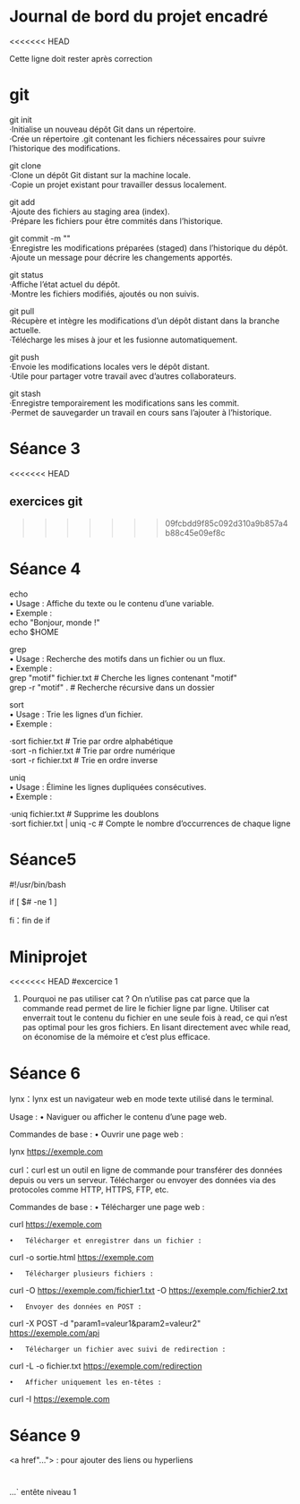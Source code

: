 # Journal de bord du projet encadré
<<<<<<< HEAD

Cette ligne doit rester après correction



# git
 git init  
·Initialise un nouveau dépôt Git dans un répertoire.  
·Crée un répertoire .git contenant les fichiers nécessaires pour suivre l’historique des modifications.  


 git clone <url>  
·Clone un dépôt Git distant sur la machine locale.  
·Copie un projet existant pour travailler dessus localement.  

 git add <fichier>  
·Ajoute des fichiers au staging area (index).  
·Prépare les fichiers pour être commités dans l’historique.  


 git commit -m "<message>"  
 ·Enregistre les modifications préparées (staged) dans l’historique du dépôt.  
 ·Ajoute un message pour décrire les changements apportés.  


 git status  
·Affiche l’état actuel du dépôt.  
·Montre les fichiers modifiés, ajoutés ou non suivis.  


 git pull   
·Récupère et intègre les modifications d’un dépôt distant dans la branche actuelle.   
·Télécharge les mises à jour et les fusionne automatiquement.   


 git push   
·Envoie les modifications locales vers le dépôt distant.   
·Utile pour partager votre travail avec d’autres collaborateurs.   


 git stash  
·Enregistre temporairement les modifications sans les commit.  
·Permet de sauvegarder un travail en cours sans l’ajouter à l’historique.  



# Séance 3
<<<<<<< HEAD  
## exercices git  
>>>>>>> 09fcbdd9f85c092d310a9b857a4b88c45e09ef8c


# Séance 4  

 echo  
	•	Usage : Affiche du texte ou le contenu d’une variable.  
	•	Exemple :  
echo "Bonjour, monde !"  
echo $HOME  

 grep  
	•	Usage : Recherche des motifs dans un fichier ou un flux.  
	•	Exemple :  
grep "motif" fichier.txt   # Cherche les lignes contenant "motif"  
grep -r "motif" .          # Recherche récursive dans un dossier  

sort  
	•	Usage : Trie les lignes d’un fichier.  
	•	Exemple :  

·sort fichier.txt        # Trie par ordre alphabétique  
·sort -n fichier.txt     # Trie par ordre numérique  
·sort -r fichier.txt     # Trie en ordre inverse  

uniq  
	•	Usage : Élimine les lignes dupliquées consécutives.  
	•	Exemple :  

·uniq fichier.txt        # Supprime les doublons  
·sort fichier.txt | uniq -c  # Compte le nombre d’occurrences de chaque ligne  

# Séance5
#!/usr/bin/bash  

if [ $# -ne 1 ]  

fi：fin de if  

# Miniprojet
<<<<<<< HEAD
#excercice 1
1. Pourquoi ne pas utiliser cat ?
On n’utilise pas cat parce que la commande read permet de lire le fichier ligne par ligne. Utiliser cat enverrait tout le contenu du fichier en une seule fois à read, ce qui n’est pas optimal pour les gros fichiers. En lisant directement avec while read, on économise de la mémoire et c’est plus efficace.

# Séance 6  
 lynx：lynx est un navigateur web en mode texte utilisé dans le terminal.  

Usage :
	•	Naviguer ou afficher le contenu d’une page web.

Commandes de base :
	•	Ouvrir une page web :

lynx https://exemple.com

 curl：curl est un outil en ligne de commande pour transférer des données depuis ou vers un serveur.
	Télécharger ou envoyer des données via des protocoles comme HTTP, HTTPS, FTP, etc.

Commandes de base :
	•	Télécharger une page web :

curl https://exemple.com

	•	Télécharger et enregistrer dans un fichier :

curl -o sortie.html https://exemple.com

	•	Télécharger plusieurs fichiers :

curl -O https://exemple.com/fichier1.txt -O https://exemple.com/fichier2.txt

	•	Envoyer des données en POST :

curl -X POST -d "param1=valeur1&param2=valeur2" https://exemple.com/api

	•	Télécharger un fichier avec suivi de redirection :

curl -L -o fichier.txt https://exemple.com/redirection

	•	Afficher uniquement les en-têtes :

curl -I https://exemple.com

# Séance 9
<a href"..."> </a> : pour ajouter des liens ou hyperliens
<h1></h1> ...` entête niveau 1 